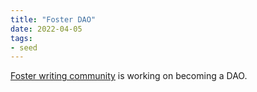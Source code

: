```yaml
---
title: "Foster DAO"
date: 2022-04-05
tags:
- seed
---
```


[Foster writing community](https://www.foster.co/) is working on becoming a DAO. 


